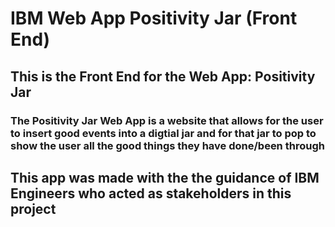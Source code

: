 # IBM Web App Positivity Jar (Front End)
## This is the Front End for the Web App: Positivity Jar 
### The Positivity Jar Web App is a website that allows for the user to insert good events into a digtial jar and for that jar to pop to show the user all the good things they have done/been through 
## This app was made with the the guidance of IBM Engineers who acted as stakeholders in this project 
